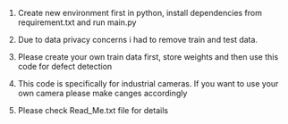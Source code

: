 1. Create new environment first in python, install dependencies from requirement.txt and run main.py

2. Due to data privacy concerns i had to remove train and test data. 

3. Please create your own train data first, store weights and then use this code for defect detection

4. This code is specifically for industrial cameras. If you want to use your own camera please make canges accordingly

5. Please check Read_Me.txt file for details
